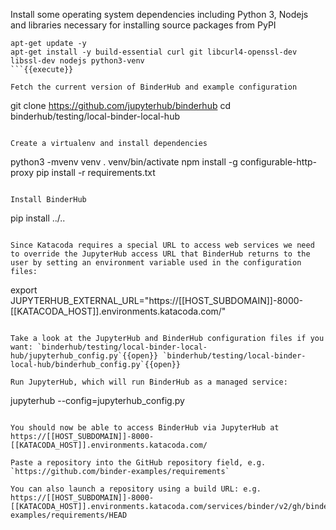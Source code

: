 Install some operating system dependencies including Python 3, Nodejs and libraries necessary for installing source packages from PyPI

```
apt-get update -y
apt-get install -y build-essential curl git libcurl4-openssl-dev libssl-dev nodejs python3-venv
```{{execute}}

Fetch the current version of BinderHub and example configuration
```
git clone https://github.com/jupyterhub/binderhub
cd binderhub/testing/local-binder-local-hub
```{{execute}}

Create a virtualenv and install dependencies
```
python3 -mvenv venv
. venv/bin/activate
npm install -g configurable-http-proxy
pip install -r requirements.txt
```{{execute}}

Install BinderHub
```
pip install ../..
```{{execute}}

Since Katacoda requires a special URL to access web services we need to override the JupyterHub access URL that BinderHub returns to the user by setting an environment variable used in the configuration files:
```
export JUPYTERHUB_EXTERNAL_URL="https://[[HOST_SUBDOMAIN]]-8000-[[KATACODA_HOST]].environments.katacoda.com/"
```{{execute}}

Take a look at the JupyterHub and BinderHub configuration files if you want: `binderhub/testing/local-binder-local-hub/jupyterhub_config.py`{{open}} `binderhub/testing/local-binder-local-hub/binderhub_config.py`{{open}}

Run JupyterHub, which will run BinderHub as a managed service:
```
jupyterhub --config=jupyterhub_config.py
```{{execute}}

You should now be able to access BinderHub via JupyterHub at https://[[HOST_SUBDOMAIN]]-8000-[[KATACODA_HOST]].environments.katacoda.com/

Paste a repository into the GitHub repository field, e.g. `https://github.com/binder-examples/requirements`

You can also launch a repository using a build URL: e.g. https://[[HOST_SUBDOMAIN]]-8000-[[KATACODA_HOST]].environments.katacoda.com/services/binder/v2/gh/binder-examples/requirements/HEAD
